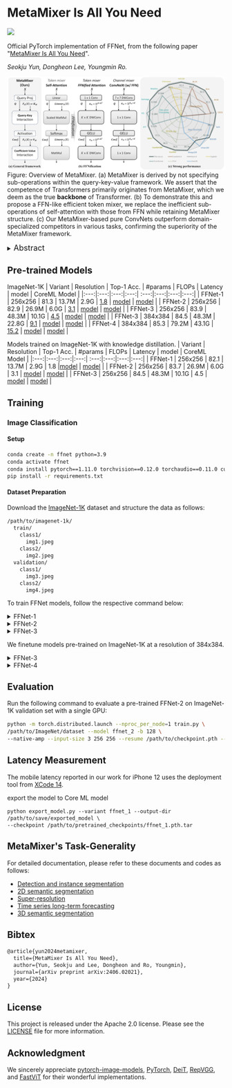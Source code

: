 # MetaMixer Is All You Need

<p align="left">
<a href="https://arxiv.org/abs/2406.02021" alt="arXiv">
    <img src="https://img.shields.io/badge/arXiv-2406.02021-b31b1b.svg?style=flat" /></a>
</p>

Official PyTorch implementation of FFNet, from the following paper "[MetaMixer Is All You Need](https://arxiv.org/abs/2406.02021)".

*Seokju Yun, Dongheon Lee, Youngmin Ro.*

![first metamixer fig](https://github.com/ysj9909/FFNet/blob/main/docs/metamixer.png)
Figure: Overview of MetaMixer. (a) MetaMixer is derived by not specifying sub-operations within the query-key-value framework. We assert that the competence of Transformers primarily originates from MetaMixer, which we deem as the true **backbone** of Transformer. (b) To demonstrate this and propose a FFN-like efficient token mixer, we replace the inefficient sub-operations of self-attention with those from FFN while retaining MetaMixer structure. (c) Our MetaMixer-based pure ConvNets outperform domain-specialized competitors in various tasks, confirming the superiority of the MetaMixer framework.

<details>
  <summary>
  <font size="+1">Abstract</font>
  </summary>
Transformer, composed of self-attention and Feed-Forward Network (FFN), has revolutionized the landscape of network design across various vision tasks.
While self-attention is extensively explored as a key factor in performance, FFN has received little attention.
FFN is a versatile operator seamlessly integrated into nearly all AI models to effectively harness rich representations.
Recent works also show that FFN functions like key-value memories.
Thus, akin to the query-key-value mechanism within self-attention, FFN can be viewed as a memory network, where the input serves as query and the two projection weights operate as keys and values, respectively.
Based on these observations, we hypothesize that the importance lies in query-key-value framework itself rather than in self-attention.
To verify this, we propose converting self-attention into a more FFN-like efficient token mixer with only convolutions while retaining query-key-value framework, namely \textit{FFNification}.
Specifically, FFNification replaces query-key and attention coefficient-value interactions with large kernel convolutions and adopts GELU activation function instead of softmax.
The derived token mixer, \textit{FFNified attention}, serves as key-value memories for detecting locally distributed spatial patterns, and operates in the opposite dimension to the ConvNeXt block within each corresponding sub-operation of the query-key-value framework.
Building upon the above two modules, we present a family of Fast-Forward Networks (FFNet).
Our FFNet achieves remarkable performance improvements over previous state-of-the-art methods across a wide range of tasks.
The strong and general performance of our proposed method validates our hypothesis and leads us to introduce “MetaMixer”, a general mixer architecture that does not specify sub-operations within the query-key-value framework.
We show that using only simple operations like convolution and GELU in the MetaMixer can achieve superior performance.
We hope that this intuition will catalyze a paradigm shift in the battle of network structures, sparking a wave of new research.
</details>


## Pre-trained Models

ImageNet-1K
| Variant | Resolution | Top-1 Acc. | #params | FLOPs | Latency | model | CoreML Model |
|:---:|:---:|:---:|:---:| :---:|:---:|:---:|:---:|
| FFNet-1 | 256x256 | 81.3 | 13.7M | 2.9G | [1.8](https://github.com/ysj9909/FFNet/blob/main/docs/latency_ffnet_1.png) | [model](https://github.com/ysj9909/FFNet/releases/download/v1.0/ffnet_1.pth.tar) | [model](https://github.com/ysj9909/FFNet/releases/download/v1.0/ffnet_1.mlpackage.zip) |
| FFNet-2 | 256x256 | 82.9 | 26.9M | 6.0G | [3.1](https://github.com/ysj9909/FFNet/blob/main/docs/latency_ffnet_2.png) | [model](https://github.com/ysj9909/FFNet/releases/download/v1.0/ffnet_2.pth.tar) | [model](https://github.com/ysj9909/FFNet/releases/download/v1.0/ffnet_2.mlpackage.zip) |
| FFNet-3 | 256x256 | 83.9 | 48.3M | 10.1G | [4.5](https://github.com/ysj9909/FFNet/blob/main/docs/latency_ffnet_3.png) | [model](https://github.com/ysj9909/FFNet/releases/download/v1.0/ffnet_3.pth.tar) | [model](https://github.com/ysj9909/FFNet/releases/download/v1.0/ffnet_3.mlpackage.zip) |
| FFNet-3 | 384x384 | 84.5 | 48.3M | 22.8G | [9.1](https://github.com/ysj9909/FFNet/blob/main/docs/latency_ffnet_3_384.png) | [model](https://github.com/ysj9909/FFNet/releases/download/v1.0/ffnet_3_384.pth.tar) | [model](https://github.com/ysj9909/FFNet/releases/download/v1.0/ffnet_3_384.mlpackage.zip) |
| FFNet-4 | 384x384 | 85.3 | 79.2M | 43.1G | [15.2](https://github.com/ysj9909/FFNet/blob/main/docs/latency_ffnet_4.png) | [model](https://github.com/ysj9909/FFNet/releases/download/v1.0/ffnet_4_384.pth.tar) | [model](https://github.com/ysj9909/FFNet/releases/download/v1.0/ffnet_4_384.mlpackage.zip) |

Models trained on ImageNet-1K with knowledge distillation.
| Variant | Resolution | Top-1 Acc. | #params | FLOPs | Latency | model | CoreML Model |
|:---:|:---:|:---:|:---:| :---:|:---:|:---:|:---:|
| FFNet-1 | 256x256 | 82.1 | 13.7M | 2.9G | 1.8 |[model](https://github.com/ysj9909/FFNet/releases/download/v1.0/ffnet_1_distillation.pth.tar) | [model](https://github.com/ysj9909/FFNet/releases/download/v1.0/ffnet_1_distill.mlpackage.zip) |
| FFNet-2 | 256x256 | 83.7 | 26.9M | 6.0G | 3.1 | [model](https://github.com/ysj9909/FFNet/releases/download/v1.0/ffnet_2_distillation.pth.tar) | [model](https://github.com/ysj9909/FFNet/releases/download/v1.0/ffnet_2_distill.mlpackage.zip) |
| FFNet-3 | 256x256 | 84.5 | 48.3M | 10.1G | 4.5 | [model](https://github.com/ysj9909/FFNet/releases/download/v1.0/ffnet_3_distillation.pth.tar) | [model](https://github.com/ysj9909/FFNet/releases/download/v1.0/ffnet_3_distill.mlpackage.zip) |

## Training
### Image Classification

#### Setup
```bash
conda create -n ffnet python=3.9
conda activate ffnet
conda install pytorch==1.11.0 torchvision==0.12.0 torchaudio==0.11.0 cudatoolkit=11.3 -c pytorch
pip install -r requirements.txt
```

#### Dataset Preparation

Download the [ImageNet-1K](http://image-net.org/) dataset and structure the data as follows:
```
/path/to/imagenet-1k/
  train/
    class1/
      img1.jpeg
    class2/
      img2.jpeg
  validation/
    class1/
      img3.jpeg
    class2/
      img4.jpeg
```

To train FFNet models, follow the respective command below:
<details>
<summary>
FFNet-1
</summary>

```
# Without Distillation
python -m torch.distributed.launch --nproc_per_node=8 train.py \
/path/to/ImageNet/dataset --model ffnet_1 -b 128 --lr 1e-3 \
--native-amp --mixup 0.2 --output /path/to/save/results \
--input-size 3 256 256 --drop-path 0.1

# With Distillation
python -m torch.distributed.launch --nproc_per_node=8 train.py \
/path/to/ImageNet/dataset --model ffnet_1 -b 128 --lr 1e-3 \ 
--native-amp --output /path/to/save/results \
--input-size 3 256 256 --drop-path 0.02 \
--distillation-type "hard"
```
</details>


<details>
<summary>
FFNet-2
</summary>

```
# Without Distillation
python -m torch.distributed.launch --nproc_per_node=8 train.py \
/path/to/ImageNet/dataset --model ffnet_2 -b 128 --lr 1e-3 \
--native-amp --mixup 0.2 --output /path/to/save/results \
--input-size 3 256 256 --drop-path 0.15

# With Distillation
python -m torch.distributed.launch --nproc_per_node=8 train.py \
/path/to/ImageNet/dataset --model ffnet_2 -b 128 --lr 1e-3 \ 
--native-amp --output /path/to/save/results \
--input-size 3 256 256 --drop-path 0.08 \
--distillation-type "hard"
```
</details>


<details>
<summary>
FFNet-3
</summary>

```
# Without Distillation
python -m torch.distributed.launch --nproc_per_node=8 train.py \
/path/to/ImageNet/dataset --model ffnet_3 -b 128 --lr 1e-3 \
--native-amp --output /path/to/save/results \
--input-size 3 256 256 --drop-path 0.35

# With Distillation
python -m torch.distributed.launch --nproc_per_node=8 train.py \
/path/to/ImageNet/dataset --model ffnet_3 -b 128 --lr 1e-3 \ 
--native-amp --output /path/to/save/results \
--input-size 3 256 256 --drop-path 0.2 \
--distillation-type "hard"
```
</details>

We finetune models pre-trained on ImageNet-1K at a resolution of 384x384.
<details>
<summary>
FFNet-3
</summary>

```
python -m torch.distributed.launch --nproc_per_node=8 train.py \
/path/to/ImageNet/dataset --model ffnet_3 -b 64 --lr 5e-6 \
--native-amp --output /path/to/save/results --input-size 3 384 384 \
--drop-path 0.4 --epochs 30 --warmup-epochs 0 --weight-decay 1e-8 \
--sched none --finetune --resume /path/to/checkpoint.pth
```
</details>


<details>
<summary>
FFNet-4
</summary>

```
python -m torch.distributed.launch --nproc_per_node=8 train.py \
/path/to/ImageNet/dataset --model ffnet_4 -b 64 --lr 5e-6 \
--native-amp --output /path/to/save/results --input-size 3 384 384 \
--drop-path 0.5 --epochs 30 --warmup-epochs 0 --weight-decay 1e-8 \
--sched none --finetune --resume /path/to/checkpoint.pth
```
</details>


## Evaluation
Run the following command to evaluate a pre-trained FFNet-2 on ImageNet-1K validation set with a single GPU:
```bash
python -m torch.distributed.launch --nproc_per_node=1 train.py \
/path/to/ImageNet/dataset --model ffnet_2 -b 128 \
--native-amp --input-size 3 256 256 --resume /path/to/checkpoint.pth --eval
```

## Latency Measurement
The mobile latency reported in our work for iPhone 12 uses the deployment tool from [XCode 14](https://developer.apple.com/videos/play/wwdc2022/10027/).

export the model to Core ML model

```
python export_model.py --variant ffnet_1 --output-dir /path/to/save/exported_model \
--checkpoint /path/to/pretrained_checkpoints/ffnet_1.pth.tar
```

## MetaMixer's Task-Generality
For detailed documentation, please refer to these documents and codes as follows:
* [Detection and instance segmentation](https://github.com/ysj9909/FFNet/tree/main/detection)
* [2D semantic segmentation](https://github.com/ysj9909/FFNet/tree/main/segmentation)
* [Super-resolution](https://github.com/ysj9909/FFNet/tree/main/super_resolution)
* [Time series long-term forecasting](https://github.com/ysj9909/FFNet/tree/main/time_series_forecasting)
* [3D semantic segmentation](https://github.com/ysj9909/FFNet/tree/main/3d_sem_segmentation)


## Bibtex
```
@article{yun2024metamixer,
  title={MetaMixer Is All You Need},
  author={Yun, Seokju and Lee, Dongheon and Ro, Youngmin},
  journal={arXiv preprint arXiv:2406.02021},
  year={2024}
}
```


## License
This project is released under the Apache 2.0 license. Please see the [LICENSE](LICENSE) file for more information.


## Acknowledgment
We sincerely appreciate [pytorch-image-models](https://github.com/rwightman/pytorch-image-models), [PyTorch](https://github.com/pytorch/pytorch), [DeiT](https://github.com/facebookresearch/deit), [RepVGG](https://github.com/DingXiaoH/RepVGG), and [FastViT](https://github.com/apple/ml-fastvit) for their wonderful implementations.
